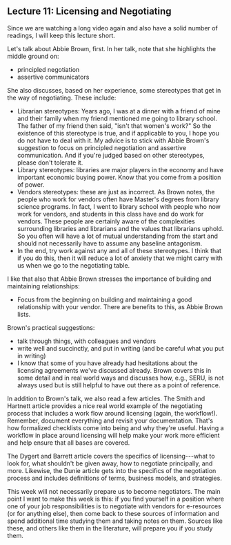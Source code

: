 ## Lecture 11: Licensing and Negotiating

Since we are watching a long video again and also have a solid number of readings, I will keep this lecture short.

Let's talk about Abbie Brown, first. In her talk, note that she highlights the middle ground on:

* principled negotiation
* assertive communicators

She also discusses, based on her experience, some stereotypes that get in the way of negotiating. These include:

* Librarian stereotypes: Years ago, I was at a dinner with a friend of mine and their family when my friend mentioned me going to library school. The father of my friend then said, "isn't that women's work?" So the existence of this stereotype is true, and if applicable to you, I hope you do not have to deal with it. My advice is to stick with Abbie Brown's suggestion to focus on principled negotiation and assertive communication. And if you're judged based on other stereotypes, please don't tolerate it.
* Library stereotypes: libraries are major players in the economy and have important economic buying power. Know that you come from a position of power.
* Vendors stereotypes: these are just as incorrect. As Brown notes, the people who work for vendors often have Master's degrees from library science programs. In fact, I went to library school with people who now work for vendors, and students in this class have and do work for vendors. These people are certainly aware of the complexities surrounding libraries and librarians and the values that librarians uphold. So you often will have a lot of mutual understanding from the start and should not necessarily have to assume any baseline antagonism.
* In the end, try work against any and all of these stereotypes. I think that if you do this, then it will reduce a lot of anxiety that we might carry with us when we go to the negotiating table.

I like that also that Abbie Brown stresses the importance of building and maintaining relationships:

* Focus from the beginning on building and maintaining a good relationship with your vendor. There are benefits to this, as Abbie Brown lists.

Brown's practical suggestions:

* talk through things, with colleagues and vendors
* write well and succinctly, and put in writing (and be careful what you put in writing)
* I know that some of you have already had hesitations about the licensing agreements we've discussed already. Brown covers this in some detail and in real world ways and discusses how, e.g., SERU, is not always used but is still helpful to have out there as a point of reference.

In addition to Brown's talk, we also read a few articles. The Smith and Hartnett article provides a nice real world example of the negotiating process that includes a work flow around licensing (again, the workflow!). Remember, document everything and revisit your documentation. That's how formalized checklists come into being and why they're useful. Having a workflow in place around licensing will help make your work more efficient and help ensure that all bases are covered.

The Dygert and Barrett article covers the specifics of licensing---what to look for, what shouldn't be given away, how to negotiate principally, and more. Likewise, the Dunie article gets into the specifics of the negotiation process and includes definitions of terms, business models, and strategies.

This week will not necessarily prepare us to become negotiators. The main point I want to make this week is this: if you find yourself in a position where one of your job responsibilities is to negotiate with vendors for e-resources (or for anything else), then come back to these sources of information and spend additional time studying them and taking notes on them. Sources like these, and others like them in the literature, will prepare you if you study them.
